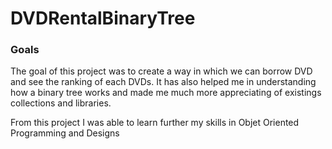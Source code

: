 # DVDRentalBinaryTree

### Goals

The goal of this project was to create a way in which we can borrow DVD and see the ranking of each DVDs.
It has also helped me in understanding how a binary tree works and made me much more appreciating of existings collections and libraries. 

From this project I was able to learn further my skills in Objet Oriented Programming and Designs
